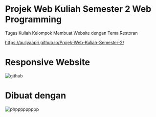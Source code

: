 # Projek Web Kuliah Semester 2 Web Programming

Tugas Kuliah Kelompok Membuat Website dengan Tema Restoran

https://auliyaapri.github.io/Projek-Web-Kuliah-Semester-2/

# Responsive Website


![github](https://user-images.githubusercontent.com/45688720/188249877-ac4be316-13d8-4f83-a069-558ed6f62d8e.png)

# Dibuat dengan

![phppppppppp](https://user-images.githubusercontent.com/45688720/213068061-24cfc805-f261-488a-a79b-a69d9fa3c802.png)
